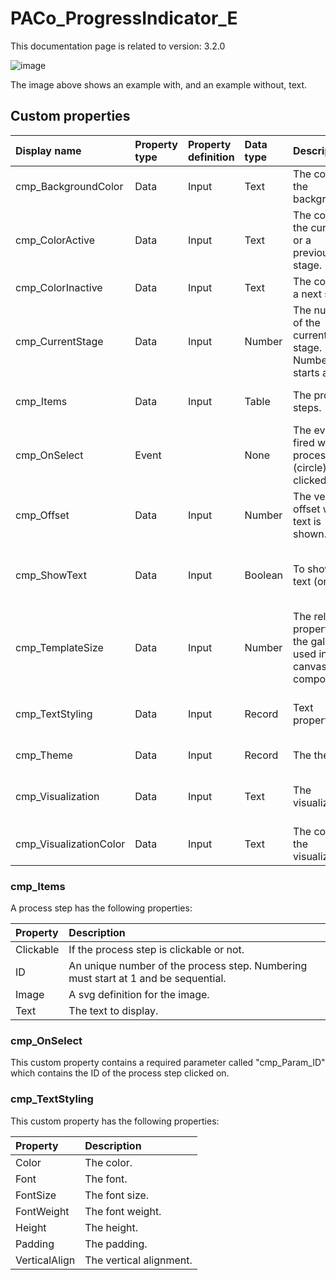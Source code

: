 # PACo_ProgressIndicator_E

This documentation page is related to version: 3.2.0

![image](https://github.com/user-attachments/assets/68a9ca8c-28c6-4ed9-940d-faba6fd08551)

The image above shows an example with, and an example without, text.

## Custom properties

| Display name | Property type | Property definition | Data type | Description | Memo
| :--- | :--- | :--- | :--- | :--- | :--- |
| cmp_BackgroundColor | Data | Input | Text | The color of the background. | |
| cmp_ColorActive | Data | Input | Text | The color for the current or a previous stage. | |
| cmp_ColorInactive | Data | Input | Text | The color for a next stage. | |
| cmp_CurrentStage | Data | Input | Number | The number of the current stage. Numbering starts at 1. | |
| cmp_Items | Data | Input | Table | The process steps. | See the documention about cmp_Items below. |
| cmp_OnSelect | Event | | None | The event fired when a process step (circle) is clicked on. | See the documentation about cmp_OnSelect below. |
| cmp_Offset | Data | Input | Number | The vertical offset when text is shown. | |
| cmp_ShowText | Data | Input | Boolean | To show the text (or not). | If no text is shown, the progress indicator is centered vertically and the offset is not used.  |
| cmp_TemplateSize | Data | Input | Number | The related property of the gallery used in this canvas component. | |
| cmp_TextStyling | Data | Input | Record | Text properties. | See the documention about cmp_TextStyling below. |
| cmp_Theme | Data | Input | Record | The theme. | See the documention on theming. |
| cmp_Visualization | Data | Input | Text | The visualization. | See the documention of PACo canvas component PACo_Visualization_A. |
| cmp_VisualizationColor | Data | Input | Text | The color of the visualization. | |

### cmp_Items
A process step has the following properties:

| Property | Description |
| :--- | :--- |
| Clickable | If the process step is clickable or not. |
| ID | An unique number of the process step. Numbering must start at 1 and be sequential. |
| Image | A svg definition for the image. |
| Text | The text to display. |

### cmp_OnSelect
This custom property contains a required parameter called "cmp_Param_ID" which contains the ID of the process step clicked on.

### cmp_TextStyling
This custom property has the following properties:

| Property | Description |
| :--- | :--- |
| Color | The color. |
| Font | The font. |
| FontSize | The font size. |
| FontWeight | The font weight. |
| Height | The height. |
| Padding | The padding. |
| VerticalAlign | The vertical alignment. |
